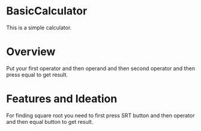# BasicCalculator
This is a simple calculator.
# Overview
Put your first operator and then operand and then second operator and then press equal to get result.
# Features and Ideation
For finding square root you need to first press SRT button and then operator and then equal button to get result.
